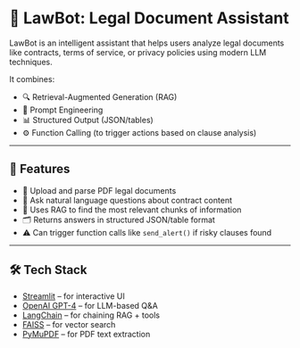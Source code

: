 # 📜 LawBot: Legal Document Assistant

LawBot is an intelligent assistant that helps users analyze legal documents like contracts, terms of service, or privacy policies using modern LLM techniques.

It combines:

- 🔍 Retrieval-Augmented Generation (RAG)
- 💬 Prompt Engineering
- 📊 Structured Output (JSON/tables)
- ⚙️ Function Calling (to trigger actions based on clause analysis)

---

## 🚀 Features

- 📎 Upload and parse PDF legal documents
- 🤖 Ask natural language questions about contract content
- 🧠 Uses RAG to find the most relevant chunks of information
- 🗂 Returns answers in structured JSON/table format
- ⚠️ Can trigger function calls like `send_alert()` if risky clauses found

---

## 🛠 Tech Stack

- [Streamlit](https://streamlit.io/) – for interactive UI
- [OpenAI GPT-4](https://openai.com) – for LLM-based Q&A
- [LangChain](https://www.langchain.com/) – for chaining RAG + tools
- [FAISS](https://github.com/facebookresearch/faiss) – for vector search
- [PyMuPDF](https://pymupdf.readthedocs.io/en/latest/) – for PDF text extraction
